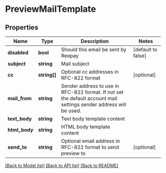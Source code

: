 # PreviewMailTemplate

## Properties
Name | Type | Description | Notes
------------ | ------------- | ------------- | -------------
**disabled** | **bool** | Should this email be sent by Reepay | [default to false]
**subject** | **string** | Mail subject | 
**cc** | **string[]** | Optional cc addresses in RFC-822 format | [optional] 
**mail_from** | **string** | Sender address to use in RFC-822 format. If not set the default account mail settings sender address will be used. | 
**text_body** | **string** | Text body template content | 
**html_body** | **string** | HTML body template content | 
**send_to** | **string** | Optional email address in RFC-822 format to send preview to | [optional] 

[[Back to Model list]](../README.md#documentation-for-models) [[Back to API list]](../README.md#documentation-for-api-endpoints) [[Back to README]](../README.md)


